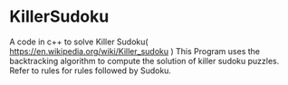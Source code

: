 # KillerSudoku
A code in c++ to solve Killer Sudoku( https://en.wikipedia.org/wiki/Killer_sudoku )
This Program uses the backtracking algorithm to compute the solution of killer sudoku puzzles.
Refer to rules for rules followed by Sudoku.

